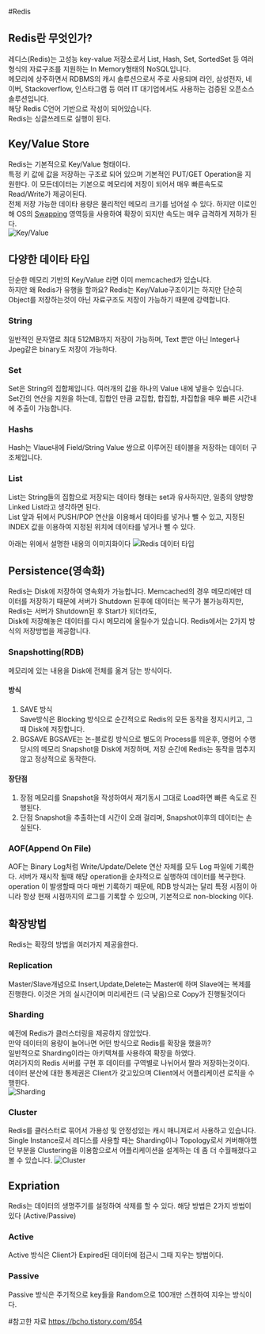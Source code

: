 #Redis
## Redis란 무엇인가?
레디스(Redis)는 고성능 key-value 저장소로서 List, Hash, Set, SortedSet 등 여러 형식의 자료구조를 지원하는 In Memory형태의 NoSQL입니다.  
메모리에 상주하면서 RDBMS의 캐시 솔루션으로서 주로 사용되며 라인, 삼성전자, 네이버, Stackoverflow, 인스타그램 등 여러 IT 대기업에서도 사용하는 검증된 오픈소스 솔루션입니다.  
해당 Redis C언어 기반으로 작성이 되어있습니다.  
Redis는 싱글쓰레드로 실행이 된다.
## Key/Value Store
Redis는 기본적으로 Key/Value 형태이다.  
특정 키 값에 값을 저장하는 구조로 되어 있으며 기본적인 PUT/GET Operation을 지원한다.
이 모든데이터는 기본으로 메모리에 저장이 되어서 매우 빠른속도로 Read/Write가 제공이된다.  
전체 저장 가능한 데이타 용량은 물리적인 메모리 크기를 넘어설 수 있다.
하지만 이로인해 OS의 [Swapping](https://k39335.tistory.com/36) 영역등을 사용하여 확장이 되지만 속도는 매우 급격하게 저하가 된다.  
![Key/Value](https://t1.daumcdn.net/cfile/tistory/1377533B4FFBD9D105)
## 다양한 데이타 타입
단순한 메모리 기반의 Key/Value 라면 이미 memcached가 있습니다.  
하지만 왜 Redis가 유행을 할까요?
Redis는 Key/Value구조이기는 하지만 단순히 Object를 저장하는것이 아닌 자료구조도 저장이 가능하기 때문에 강력합니다.
### String
일반적인 문자열로 최대 512MB까지 저장이 가능하며, Text 뿐만 아닌 Integer나 Jpeg같은 binary도 저장이 가능하다.
### Set
Set은 String의 집합체입니다. 여러개의 값을 하나의 Value 내에 넣을수 있습니다.  
Set간의 연산을 지원을 하는데, 집합인 만큼 교집합, 합집합, 차집합을 매우 빠른 시간내에 추출이 가능합니다.
### Hashs
Hash는 Vlaue내에 Field/String Value 쌍으로 이루어진 테이블을 저장하는 데이터 구조체입니다.
### List
List는 String들의 집합으로 저장되는 데이타 형태는 set과 유사하지만, 일종의 양방향 Linked List라고 생각하면 된다.  
List 앞과 뒤에서 PUSH/POP 연산을 이용해서 데이타를 넣거나 뺄 수 있고, 지정된 INDEX 값을 이용하여 지정된 위치에 데이타를 넣거나 뺄 수 있다.
 
아래는 위에서 설명한 내용의 이미지화이다
![Redis 데이터 타입](https://t1.daumcdn.net/cfile/tistory/202A37504FFBDA6026)
## Persistence(영속화)
Redis는 Disk에 저장하여 영속화가 가능합니다.
Memcached의 경우 메모리에만 데이터를 저장하기 때문에 서버가 Shutdown 된후에 데이터는 복구가 불가능하지만, Redis는 서버가 Shutdown된 후 Start가 되더라도,  
Disk에 저장해놓은 데이터를 다시 메모리에 올릴수가 있습니다.
Redis에서는 2가지 방식의 저장방법을 제공합니다.
### Snapshotting(RDB)
메모리에 있는 내용을 Disk에 전체를 옮겨 담는 방식이다.
#### 방식
1. SAVE 방식  
    Save방식은 Blocking 방식으로 순간적으로 Redis의 모든 동작을 정지시키고, 그때 Disk에 저장합니다.
2. BGSAVE
    BGSAVE는 논-블로킹 방식으로 별도의 Process를 띄운후, 명령어 수행 당시의 메모리 Snapshot을 Disk에 저장하며, 저장 순간에 Redis는 동작을 멈추지 않고 정상적으로 동작한다.
#### 장단점
1. 장점
    메모리를 Snapshot을 작성하여서 재기동시 그대로 Load하면 빠른 속도로 진행된다.
2. 단점
    Snapshot을 추출하는데 시간이 오래 걸리며, Snapshot이후의 데이터는 손실된다.
### AOF(Append On File)
AOF는 Binary Log처럼 Write/Update/Delete 연산 자체를 모두 Log 파일에 기록한다.
서버가 재시작 될때 해당 operation을 순차적으로 실행하여 데이터를 복구한다.
operation 이 발생할때 마다 매번 기록하기 때문에, RDB 방식과는 달리 특정 시점이 아니라 항상 현재 시점까지의 로그를 기록할 수 있으며, 기본적으로 non-blocking 이다.
## 확장방법
Redis는 확장의 방법을 여러가지 제공을한다.
### Replication
Master/Slave개념으로 Insert,Update,Delete는 Master에 하며 Slave에는 복제를 진행한다.
이것은 거의 실시간이며 미리세컨드 (극 낮음)으로 Copy가 진행될것이다
### Sharding
예전에 Redis가 클러스터링을 제공하지 않았었다.  
만약 데이터의 용량이 늘어나면 어떤 방식으로 Redis를 확장을 했을까?  
일반적으로 Sharding이라는 아키텍쳐를 사용하여 확장을 하였다.  
여러가지의 Redis 서버를 구현 후 데이터를 구역별로 나뉘어서 짤라 저장하는것이다.  
데이터 분산에 대한 통제권은 Client가 갖고있으며 Client에서 어플리케이션 로직을 수행한다.  
![Sharding](https://t1.daumcdn.net/cfile/tistory/1866934D4FFBDAB514)
### Cluster
Redis를 클러스터로 묶어서 가용성 및 안정성있는 캐시 매니져로서 사용하고 있습니다.  
Single Instance로서 레디스를 사용할 때는 Sharding이나 Topology로서 커버해야했던 부분을 Clustering을 이용함으로서 어플리케이션을 설계하는 데 좀 더 수월해졌다고 볼 수 있습니다.
![Cluster](https://img1.daumcdn.net/thumb/R1280x0/?scode=mtistory2&fname=http%3A%2F%2Fcfile7.uf.tistory.com%2Fimage%2F99ACC94D5CF28B282E0D0D)
## Expriation
Redis는 데이터의 생명주기를 설정하여 삭제를 할 수 있다.
해당 방법은 2가지 방법이 있다 (Active/Passive)
### Active
Active 방식은 Client가 Expired된 데이터에 접근시 그때 지우는 방법이다.
### Passive
Passive 방식은 주기적으로 key들을 Random으로 100개만 스캔하여 지우는 방식이다.


#참고한 자료
https://bcho.tistory.com/654